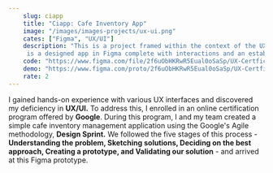 ```yaml
---
    slug: ciapp
    title: "Ciapp: Cafe Inventory App"
    image: "/images/images-projects/ux-ui.png"
    cates: ["Figma", "UX/UI"]
    description: "This is a project framed within the context of the UX/UI Google Certification,
     is a designed app in Figma complete with interactions and an established design system"
    code: "https://www.figma.com/file/2f6uObHKRwR5Eual0oSaSp/UX-Certficate?node-id=0%3A1&t=OjInpsKYhu9lPkTD-1"
    demo: "https://www.figma.com/proto/2f6uObHKRwR5Eual0oSaSp/UX-Certficate?page-id=502%3A631&node-id=502%3A1052&viewport=717%2C265%2C0.31&scaling=scale-down&starting-point-node-id=502%3A1052"
    rate: 2 
---
```

I gained hands-on experience with various UX interfaces and discovered my deficiency in **UX/UI.** To address this, I enrolled in an online certification program offered by **Google**. During this program, I and my team created a simple cafe inventory management application using the Google's Agile methodology, **Design Sprint.** We followed the five stages of this process - __Understanding the problem, Sketching solutions, Deciding on the best approach, Creating a prototype, and Validating our solution__ - and arrived at this Figma prototype.